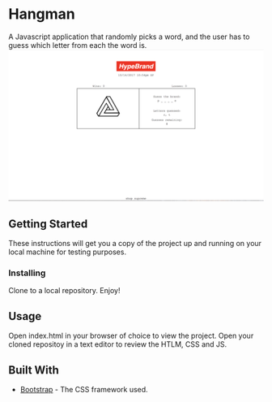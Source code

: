 # Hangman

A Javascript application that randomly picks a word, and the user has to guess which letter from each the word is.
<img src="assets/images/poster.jpg?raw=true" >
## Getting Started

These instructions will get you a copy of the project up and running on your local machine for testing purposes.

### Installing

Clone to a local repository. Enjoy!

## Usage

Open index.html in your browser of choice to view the project.
Open your cloned repositoy in a text editor to review the HTLM, CSS and JS.


## Built With

* [Bootstrap](https://getbootstrap.com/docs/4.0/getting-started/introduction/) - The CSS framework used.

